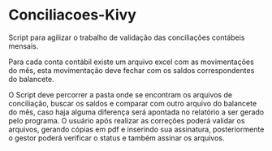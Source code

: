 # Conciliacoes-Kivy

Script para agilizar o trabalho de validação das conciliações contábeis mensais.

Para cada conta contábil existe um arquivo excel com as movimentações do mês, esta movimentação deve fechar com os saldos correspondentes do balancete.

O Script deve percorrer a pasta onde se encontram os arquivos de conciliação, buscar os saldos e comparar com outro arquivo do balancete do mês, caso haja alguma
diferença será apontada no relatório a ser gerado pelo programa. O usuário após realizar as correções poderá validar os arquivos, gerando cópias em pdf e inserindo
sua assinatura, posteriormente o gestor poderá verificar o status e também assinar os arquivos.

